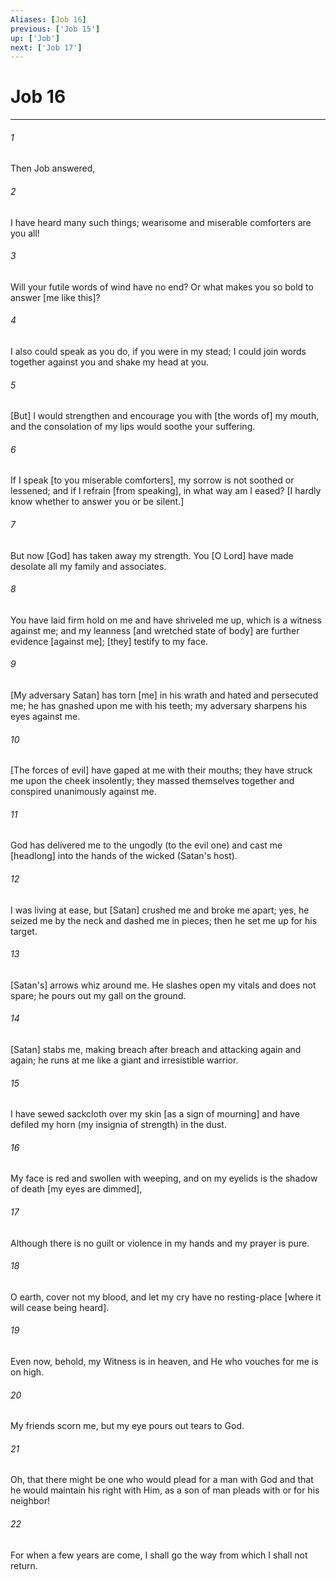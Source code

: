 ```yaml
---
Aliases: [Job 16]
previous: ['Job 15']
up: ['Job']
next: ['Job 17']
---
```

# Job 16

***


###### 1 


Then Job answered, 


###### 2 


I have heard many such things; wearisome and miserable comforters are you all! 


###### 3 


Will your futile words of wind have no end? Or what makes you so bold to answer [me like this]? 


###### 4 


I also could speak as you do, if you were in my stead; I could join words together against you and shake my head at you. 


###### 5 


[But] I would strengthen and encourage you with [the words of] my mouth, and the consolation of my lips would soothe your suffering. 


###### 6 


If I speak [to you miserable comforters], my sorrow is not soothed or lessened; and if I refrain [from speaking], in what way am I eased? [I hardly know whether to answer you or be silent.] 


###### 7 


But now [God] has taken away my strength. You [O Lord] have made desolate all my family and associates. 


###### 8 


You have laid firm hold on me and have shriveled me up, which is a witness against me; and my leanness [and wretched state of body] are further evidence [against me]; [they] testify to my face. 


###### 9 


[My adversary Satan] has torn [me] in his wrath and hated and persecuted me; he has gnashed upon me with his teeth; my adversary sharpens his eyes against me. 


###### 10 


[The forces of evil] have gaped at me with their mouths; they have struck me upon the cheek insolently; they massed themselves together and conspired unanimously against me. 


###### 11 


God has delivered me to the ungodly (to the evil one) and cast me [headlong] into the hands of the wicked (Satan's host). 


###### 12 


I was living at ease, but [Satan] crushed me and broke me apart; yes, he seized me by the neck and dashed me in pieces; then he set me up for his target. 


###### 13 


[Satan's] arrows whiz around me. He slashes open my vitals and does not spare; he pours out my gall on the ground. 


###### 14 


[Satan] stabs me, making breach after breach and attacking again and again; he runs at me like a giant and irresistible warrior. 


###### 15 


I have sewed sackcloth over my skin [as a sign of mourning] and have defiled my horn (my insignia of strength) in the dust. 


###### 16 


My face is red and swollen with weeping, and on my eyelids is the shadow of death [my eyes are dimmed], 


###### 17 


Although there is no guilt or violence in my hands and my prayer is pure. 


###### 18 


O earth, cover not my blood, and let my cry have no resting-place [where it will cease being heard]. 


###### 19 


Even now, behold, my Witness is in heaven, and He who vouches for me is on high. 


###### 20 


My friends scorn me, but my eye pours out tears to God. 


###### 21 


Oh, that there might be one who would plead for a man with God and that he would maintain his right with Him, as a son of man pleads with or for his neighbor! 


###### 22 


For when a few years are come, I shall go the way from which I shall not return.
